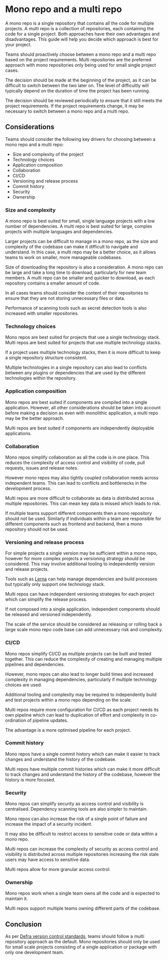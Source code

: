 # Mono repo and a multi repo

A mono repo is a single repository that contains all the code for multiple projects. A multi repo is a collection of repositories, each containing the code for a single project. Both approaches have their own advantages and disadvantages. This guide will help you decide which approach is best for your project.

Teams should proactively choose between a mono repo and a multi repo based on the project requirements. Multi repositories are the preferred approach with mono repositories only being used for small single project cases.

The decision should be made at the beginning of the project, as it can be difficult to switch between the two later on.  The level of difficultly will typically depend on the duration of time the project has been running.

The decision should be reviewed periodically to ensure that it still meets the project requirements. If the project requirements change, it may be necessary to switch between a mono repo and a multi repo.

## Considerations

Teams should consider the following key drivers for choosing between a mono repo and a multi repo:

- Size and complexity of the project
- Technology choices
- Application composition
- Collaboration
- CI/CD
- Versioning and release process
- Commit history
- Security
- Ownership

### Size and complexity

A mono repo is best suited for small, single language projects with a low number of dependencies. A multi repo is best suited for large, complex projects with multiple languages and dependencies.

Larger projects can be difficult to manage in a mono repo, as the size and complexity of the codebase can make it difficult to navigate and understand. In this case, a multi repo may be a better choice, as it allows teams to work on smaller, more manageable codebases.

Size of downloading the repository is also a consideration. A mono repo can be large and take a long time to download, particularly for new team members. A multi repo can be smaller and quicker to download, as each repository contains a smaller amount of code.

In all cases teams should consider the content of their repositories to ensure that they are not storing unnecessary files or data.

Performance of scanning tools such as secret detection tools is also increased with smaller repositories.

### Technology choices

Mono repos are best suited for projects that use a single technology stack. Multi repos are best suited for projects that use multiple technology stacks.

If a project uses multiple technology stacks, then it is more difficult to keep a single repository structure consistent.

Multiple technologies in a single repository can also lead to conflicts between any plugins or dependencies that are used by the different technologies within the repository.

### Application composition

Mono repos are best suited if components are compiled into a single application.  However, all other considerations should be taken into account before making a decision as even with monolithic application, a multi repo may be the better approach.

Multi repos are best suited if components are independently deployable applications.

### Collaboration

Mono repos simplify collaboration as all the code is in one place.  This reduces the complexity of access control and visibility of code, pull requests, issues and release notes.

However mono repos may also tightly coupled collaboration needs across independent teams.  This can lead to conflicts and bottlenecks in the development process.

Multi repos are more difficult to collaborate as data is distributed across multiple repositories.  This can mean key data is missed which leads to risk.

If multiple teams support different components then a mono repository should not be used.  Similarly if individuals within a team are responsible for different components such as frontend and backend, then a mono repository should not be used.

### Versioning and release process

For simple projects a single version may be sufficient within a mono repo, however for more complex projects a versioning strategy should be considered.  This may involve additional tooling to independently version and release projects.

Tools such as [Lerna](https://lerna.js.org/) can help manage dependencies and build processes but typically only support one technology stack.

Multi repos can have independent versioning strategies for each project which can simplify the release process.

If not composed into a single application, independent components should be released and versioned independently.

The scale of the service should be considered as releasing or rolling back a large scale mono repo code base can add unnecessary risk and complexity.

### CI/CD

Mono repos simplify CI/CD as multiple projects can be built and tested together. This can reduce the complexity of creating and managing multiple pipelines and dependencies.

However, mono repos can also lead to longer build times and increased complexity in managing dependencies, particularly if multiple technology choices are used.

Additional tooling and complexity may be required to independently build and test projects within a mono repo depending on the scale.

Multi repos require more configuration for CI/CD as each project needs its own pipeline which can lead to duplication of effort and complexity in co-ordination of pipeline updates.

The advantage is a more optimised pipeline for each project.

### Commit history

Mono repos have a single commit history which can make it easier to track changes and understand the history of the codebase.

Multi repos have multiple commit histories which can make it more difficult to track changes and understand the history of the codebase, however the history is more focused.


### Security

Mono repos can simplify security as access control and visibility is centralised.  Dependency scanning tools are also simpler to maintain.

Mono repos can also increase the risk of a single point of failure and increase the impact of a security incident.

It may also be difficult to restrict access to sensitive code or data within a mono repo.

Multi repos can increase the complexity of security as access control and visibility is distributed across multiple repositories increasing the risk stale users may have access to sensitive data.

Multi repos allow for more granular access control.

### Ownership

Mono repos work when a single team owns all the code and is expected to maintain it.

Multi repos support multiple teams owning different parts of the codebase.

## Conclusion

As per [Defra version control standards](/standards/version_control_standards.md), teams should follow a multi repository approach as the default.  Mono repositories should only be used for small scale projects consisting of a single application or package with only one development team.
